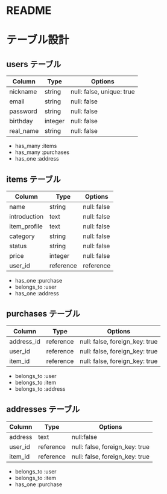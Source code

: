 # README

# テーブル設計

## users テーブル

| Column    | Type    | Options                   |
| --------- | ------- | ------------------------- |
| nickname  | string  | null: false, unique: true |
| email     | string  | null: false               |
| password  | string  | null: false               |
| birthday  | integer | null: false               |
| real_name | string  | null: false               |

- has_many :items
- has_many :purchases
- has_one :address


## items テーブル

| Column       | Type      | Options                                     |
| ------------ | --------- | ------------------------------------------- |
| name         | string    | null: false                                 |
| introduction | text      | null: false                                 |
| item_profile | text      | null: false                                 |
| category     | string    | null: false                                 |
| status       | string    | null: false                                 |
| price        | integer   | null: false                                 |
| user_id      | reference | reference | null: false, foreign_key: true  |

- has_one :purchase
- belongs_to :user
- has_one :address


## purchases テーブル
| Column     | Type      | Options                         |
| ---------- | --------- | ------------------------------- |
| address_id | reference | null: false, foreign_key: true  |
| user_id    | reference | null: false, foreign_key: true  |
| item_id    | reference | null: false, foreign_key: true  |

- belongs_to :user
- belongs_to :item
- belongs_to :address


## addresses テーブル
| Column  | Type      | Options                         |
| ------- | --------- | ------------------------------- |
| address | text      | null:false                      |
| user_id | reference | null: false, foreign_key: true  |
| item_id | reference | null: false, foreign_key: true  |

- belongs_to :user
- belongs_to :item
- has_one :purchase